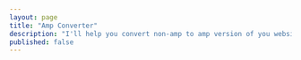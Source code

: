 ```yaml
---
layout: page
title: "Amp Converter"
description: "I'll help you convert non-amp to amp version of you website"
published: false
---
```

